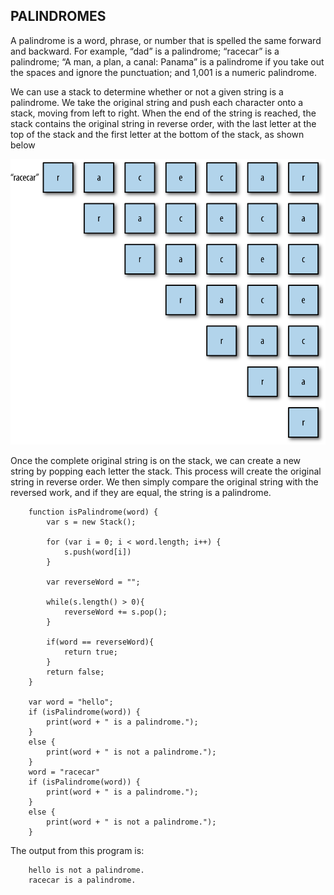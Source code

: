 ## PALINDROMES

A palindrome is a word, phrase, or number that is spelled the same forward and backward. For example, “dad” is a palindrome; “racecar” is a palindrome; “A man, a plan, a canal: Panama” is a palindrome if you take out the spaces and ignore the punctuation; and 1,001 is a numeric palindrome.

We can use a stack to determine whether or not a given string is a palindrome. We take the original string and push each character onto a stack, moving from left to right. When the end of the string is reached, the stack contains the original string in reverse order, with the last letter at the top of the stack and the first letter at the bottom of the stack, as shown below

![Palindrome](../../img/palindrome.png)

Once the complete original string is on the stack, we can create a new string by popping each letter the stack. This process will create the original string in reverse order. We then simply compare the original string with the reversed work, and if they are equal, the string is a palindrome.

```
    function isPalindrome(word) {
        var s = new Stack();

        for (var i = 0; i < word.length; i++) {
            s.push(word[i])
        }

        var reverseWord = "";

        while(s.length() > 0){
            reverseWord += s.pop();
        }

        if(word == reverseWord){
            return true;
        }
        return false;
    }

    var word = "hello";
    if (isPalindrome(word)) {
        print(word + " is a palindrome.");
    }
    else {
        print(word + " is not a palindrome.");
    }
    word = "racecar"
    if (isPalindrome(word)) {
        print(word + " is a palindrome.");
    }
    else {
        print(word + " is not a palindrome.");
    }
```
The output from this program is:
```
    hello is not a palindrome.
    racecar is a palindrome.
```
